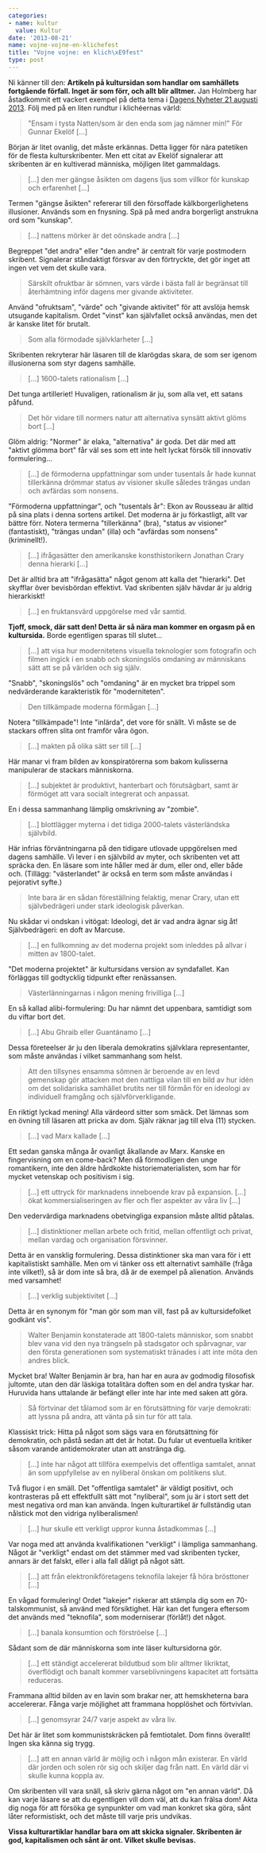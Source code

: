 ```yaml
---
categories:
- name: kultur
  value: Kultur
date: '2013-08-21'
name: vojne-vojne-en-klichefest
title: "Vojne vojne: en klich\xE9fest"
type: post
---
```

Ni känner till den: **Artikeln på kultursidan som handlar om samhällets fortgående förfall. Inget är som förr, och allt blir alltmer.** Jan Holmberg har åstadkommit ett vackert exempel på detta tema i [Dagens Nyheter 21 augusti 2013](http://www.dn.se/kultur-noje/kulturdebatt/natten-ar-inte-langre-dagens-mor/). Följ med på en liten rundtur i klichéernas värld:

> "Ensam i tysta Natten/som är den enda som jag nämner min!" För Gunnar Ekelöf [...]

Början är litet ovanlig, det måste erkännas. Detta ligger för nära patetiken för de flesta kulturskribenter. Men ett citat av Ekelöf signalerar att skribenten är en kultiverad människa, möjligen litet gammaldags.

> [...] den mer gängse åsikten om dagens ljus som villkor för kunskap och erfarenhet [...]

Termen "gängse åsikten" refererar till den försoffade kälkborgerlighetens illusioner. Används som en fnysning. Spä på med andra borgerligt anstrukna ord som "kunskap".

> [...] nattens mörker är det oönskade andra [...]

Begreppet "det andra" eller "den andre" är centralt för varje postmodern skribent. Signalerar ståndaktigt försvar av den förtryckte, det gör inget att ingen vet vem det skulle vara.



> Särskilt ofruktbar är sömnen, vars värde i bästa fall är begränsat till återhämtning inför dagens mer givande aktiviteter.

Använd "ofruktsam", "värde" och "givande aktivitet" för att avslöja hemsk utsugande kapitalism. Ordet "vinst" kan självfallet också användas, men det är kanske litet för brutalt.

> Som alla förmodade självklarheter [...]

Skribenten rekryterar här läsaren till de klarögdas skara, de som ser igenom illusionerna som styr dagens samhälle.

> [...] 1600-talets rationalism [...]

Det tunga artilleriet! Huvaligen, rationalism är ju, som alla vet, ett satans påfund.

> Det hör vidare till normers natur att alternativa synsätt aktivt glöms bort [...]

Glöm aldrig: "Normer" är elaka, "alternativa" är goda. Det där med att "aktivt glömma bort" får väl ses som ett inte helt lyckat försök till innovativ formulering...

> [...] de förmoderna uppfattningar som under tusentals år hade kunnat tillerkänna drömmar status av visioner skulle således trängas undan och avfärdas som nonsens.

"Förmoderna uppfattningar", och "tusentals år": Ekon av Rousseau är alltid på sina plats i denna sortens artikel. Det moderna är ju förkastligt, allt var bättre förr. Notera termerna "tillerkänna" (bra), "status av visioner" (fantastiskt), "trängas undan" (illa) och "avfärdas som nonsens" (kriminellt!).

> [...] ifrågasätter den amerikanske konsthistorikern Jonathan Crary denna hierarki [...]

Det är alltid bra att "ifrågasätta" något genom att kalla det "hierarki". Det skyfflar över bevisbördan effektivt. Vad skribenten själv hävdar är ju aldrig hierarkiskt!

> [...] en fruktansvärd uppgörelse med vår samtid.

**Tjoff, smock, där satt den! Detta är så nära man kommer en orgasm på en kultursida.** Borde egentligen sparas till slutet...

> [...] att visa hur modernitetens visuella teknologier som fotografin och filmen ingick i en snabb och skoningslös omdaning av människans sätt att se på världen och sig själv.

"Snabb", "skoningslös" och "omdaning" är en mycket bra trippel som nedvärderande karakteristik för "moderniteten".

> Den tillkämpade moderna förmågan [...]

Notera "tillkämpade"! Inte "inlärda", det vore för snällt. Vi måste se de stackars offren slita ont framför våra ögon.

> [...] makten på olika sätt ser till [...]

Här manar vi fram bilden av konspiratörerna som bakom kulisserna manipulerar de stackars människorna.

> [...] subjektet är produktivt, hanterbart och förutsägbart, samt är förmöget att vara socialt integrerat och anpassat.

En i dessa sammanhang lämplig omskrivning av "zombie".

> [...] blottlägger myterna i det tidiga 2000-talets västerländska självbild.

Här infrias förväntningarna på den tidigare utlovade uppgörelsen med dagens samhälle. Vi lever i en självbild av myter, och skribenten vet att spräcka den. En läsare som inte håller med är dum, eller ond, eller både och. (Tillägg: "västerlandet" är också en term som måste användas i pejorativt syfte.)

> Inte bara är en sådan föreställning felaktig, menar Crary, utan ett självbedrägeri under stark ideologisk påverkan.

Nu skådar vi ondskan i vitögat: Ideologi, det är vad andra ägnar sig åt! Självbedrägeri: en doft av Marcuse.

> [...] en fullkomning av det moderna projekt som inleddes på allvar i mitten av 1800-talet.

"Det moderna projektet" är kultursidans version av syndafallet. Kan förläggas till godtycklig tidpunkt efter renässansen.

> Västerlänningarnas i någon mening frivilliga [...]

En så kallad alibi-formulering: Du har nämnt det uppenbara, samtidigt som du viftar bort det.

> [...] Abu Ghraib eller Guantánamo [...]

Dessa företeelser är ju den liberala demokratins självklara representanter, som måste användas i vilket sammanhang som helst.

> Att den tillsynes ensamma sömnen är beroende av en levd gemenskap gör attacken mot den nattliga vilan till en bild av hur idén om det solidariska samhället brutits ner till förmån för en ideologi av individuell framgång och självförverkligande.

En riktigt lyckad mening! Alla värdeord sitter som smäck. Det lämnas som en övning till läsaren att pricka av dom. Själv räknar jag till elva (11) stycken.

> [...] vad Marx kallade [...]

Ett sedan ganska många år ovanligt åkallande av Marx. Kanske en fingervisning om en come-back? Men då förmodligen den unge romantikern, inte den äldre hårdkokte historiematerialisten, som har för mycket vetenskap och positivism i sig.

> [...] ett uttryck för marknadens inneboende krav på expansion. [...] ökat kommersialiseringen av fler och fler aspekter av våra liv [...]

Den vedervärdiga marknadens obetvingliga expansion måste alltid påtalas.

> [...] distinktioner mellan arbete och fritid, mellan offentligt och privat, mellan vardag och organisation försvinner.

Detta är en vansklig formulering. Dessa distinktioner ska man vara för i ett kapitalistiskt samhälle. Men om vi tänker oss ett alternativt samhälle (fråga inte vilket!), så är dom inte så bra, då är de exempel på alienation. Används med varsamhet!

> [...] verklig subjektivitet [...]

Detta är en synonym för "man gör som man vill, fast på av kultursidefolket godkänt vis".

> Walter Benjamin konstaterade att 1800-talets männi­skor, som snabbt blev vana vid den nya trängseln på stadsgator och spårvagnar, var den första generationen som systematiskt tränades i att inte möta den andres blick.

Mycket bra! Walter Benjamin är bra, han har en aura av godmodig filosofisk jultomte, utan den där läskiga totalitära doften som en del andra tyskar har. Huruvida hans uttalande är befängt eller inte har inte med saken att göra.

> Så förtvinar det tålamod som är en förutsättning för varje demokrati: att lyssna på andra, att vänta på sin tur för att tala.

Klassiskt trick: Hitta på något som sägs vara en förutsättning för demokratin, och påstå sedan att det är hotat. Du fular ut eventuella kritiker såsom varande antidemokrater utan att anstränga dig.

> [...] inte har något att tillföra exempelvis det offentliga samtalet, annat än som uppfyllelse av en nyliberal önskan om politikens slut.

Två flugor i en smäll. Det "offentliga samtalet" är väldigt positivt, och kontrasteras på ett effektfullt sätt mot "nyliberal", som ju är i stort sett det mest negativa ord man kan använda. Ingen kulturartikel är fullständig utan nålstick mot den vidriga nyliberalismen!

> [...] hur skulle ett verkligt uppror kunna åstadkommas [...]

Var noga med att använda kvalifikationen "verkligt" i lämpliga sammanhang. Något är "verkligt" endast om det stämmer med vad skribenten tycker, annars är det falskt, eller i alla fall dåligt på något sätt.

> [...] att från elektronikföretagens teknofila lakejer få höra brösttoner [...]

En vågad formulering! Ordet "lakejer" riskerar att stämpla dig som en 70-talskommunist, så använd med försiktighet. Här kan det fungera eftersom det används med "teknofila", som moderniserar (förlåt!) det något.

> [...] banala konsumtion och förströelse [...]

Sådant som de där människorna som inte läser kultursidorna gör.

> [...] ett ständigt accelererat bildutbud som blir alltmer likriktat, överflödigt och banalt kommer varseblivningens kapacitet att fortsätta reduceras.

Frammana alltid bilden av en lavin som brakar ner, att hemskheterna bara accelererar. Fånga varje möjlighet att frammana hopplöshet och förtvivlan.

> [...] genomsyrar 24/7 varje aspekt av våra liv.

Det här är litet som kommunistskräcken på femtiotalet. Dom finns överallt! Ingen ska känna sig trygg.

> [...] att en annan värld är möjlig och i någon mån existerar. En värld där jorden och solen rör sig och skiljer dag från natt. En värld där vi skulle kunna koppla av.

Om skribenten vill vara snäll, så skriv gärna något om "en annan värld". Då kan varje läsare se att du egentligen vill dom väl, att du kan frälsa dom! Akta dig noga för att försöka ge synpunkter om vad man konkret ska göra, sånt låter reformistiskt, och det måste till varje pris undvikas.

**Vissa kulturartiklar handlar bara om att skicka signaler. Skribenten är god, kapitalismen och sånt är ont. Vilket skulle bevisas.**

